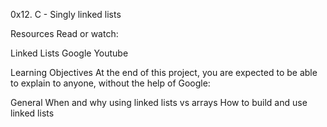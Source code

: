 0x12. C - Singly linked lists


Resources
Read or watch:

Linked Lists
Google
Youtube

Learning Objectives
At the end of this project, you are expected to be able to explain to anyone, without the help of Google:

General
When and why using linked lists vs arrays
How to build and use linked lists

